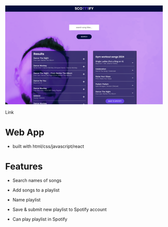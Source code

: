 ![img](src/components/App/screenshot-scottify.png)

Link

# Web App

- built with html/css/javascript/react

# Features

- Search names of songs

- Add songs to a playlist

- Name playlist

- Save & submit new playlist to Spotify account

- Can play playlist in Spotify

